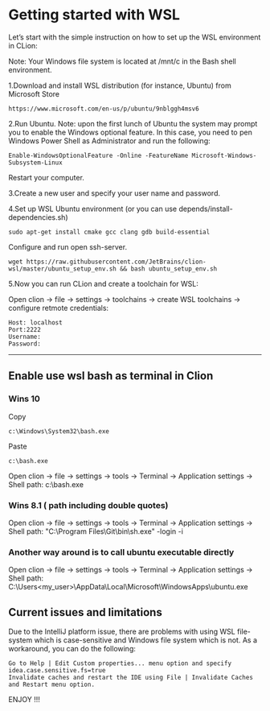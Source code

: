 # Getting started with WSL

Let’s start with the simple instruction on how to set up the WSL environment in CLion:

Note: Your Windows file system is located at /mnt/c in the Bash shell environment.

1.Download and install WSL distribution (for instance, Ubuntu) from Microsoft Store
    
    https://www.microsoft.com/en-us/p/ubuntu/9nblggh4msv6
    
2.Run Ubuntu. Note: upon the first lunch of Ubuntu the system may prompt you to enable the Windows optional feature. In this case, you need to pen Windows Power Shell as Administrator and run the following: 

    Enable-WindowsOptionalFeature -Online -FeatureName Microsoft-Windows-Subsystem-Linux
    
Restart your computer.

3.Create a new user and specify your user name and password. 

4.Set up WSL Ubuntu environment (or you can use depends/install-dependencies.sh)

    sudo apt-get install cmake gcc clang gdb build-essential
    
Configure and run open ssh-server. 

    wget https://raw.githubusercontent.com/JetBrains/clion-wsl/master/ubuntu_setup_env.sh && bash ubuntu_setup_env.sh
    
5.Now you can run CLion and create a toolchain for WSL:     

Open clion -> file -> settings -> toolchains -> create WSL toolchains -> configure retmote credentials:

    Host: localhost
    Port:2222
    Username: 
    Password:
-------------------------------------------
## Enable use wsl bash as terminal in Clion

### Wins 10

Copy 

    c:\Windows\System32\bash.exe
    
Paste

    c:\bash.exe
    
Open clion -> file -> settings -> tools -> Terminal -> Application settings -> Shell path: c:\bash.exe

### Wins 8.1 ( path including double quotes)

Open clion -> file -> settings -> tools -> Terminal -> Application settings -> Shell path: "C:\Program Files\Git\bin\sh.exe" -login -i

### Another way around is to call ubuntu executable directly

Open clion -> file -> settings -> tools -> Terminal -> Application settings -> Shell path: C:\Users\<my_user>\AppData\Local\Microsoft\WindowsApps\ubuntu.exe

## Current issues and limitations

Due to the IntelliJ platform issue, there are problems with using WSL file-system which is case-sensitive and Windows file system which is not. As a workaround, you can do the following:

    Go to Help | Edit Custom properties... menu option and specify
    idea.case.sensitive.fs=true
    Invalidate caches and restart the IDE using File | Invalidate Caches and Restart menu option. 
    
ENJOY !!!
